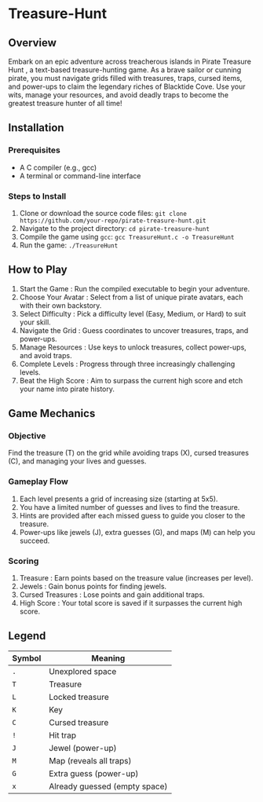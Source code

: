 # Treasure-Hunt
## Overview
Embark on an epic adventure across treacherous islands in Pirate Treasure Hunt , a text-based treasure-hunting game. As a brave sailor or cunning pirate, you must navigate grids filled with treasures, traps, cursed items, and power-ups to claim the legendary riches of Blacktide Cove. Use your wits, manage your resources, and avoid deadly traps to become the greatest treasure hunter of all time!

## Installation
### Prerequisites
- A C compiler (e.g., gcc)
- A terminal or command-line interface
### Steps to Install
1. Clone or download the source code files:
   `git clone https://github.com/your-repo/pirate-treasure-hunt.git`
2. Navigate to the project directory:
   `cd pirate-treasure-hunt`
3. Compile the game using `gcc`:
   `gcc TreasureHunt.c -o TreasureHunt`
4. Run the game:
   `./TreasureHunt`

## How to Play
1. Start the Game : Run the compiled executable to begin your adventure.
2. Choose Your Avatar : Select from a list of unique pirate avatars, each with their own backstory.
3. Select Difficulty : Pick a difficulty level (Easy, Medium, or Hard) to suit your skill.
4. Navigate the Grid : Guess coordinates to uncover treasures, traps, and power-ups.
5. Manage Resources : Use keys to unlock treasures, collect power-ups, and avoid traps.
6. Complete Levels : Progress through three increasingly challenging levels.
7. Beat the High Score : Aim to surpass the current high score and etch your name into pirate history.

## Game Mechanics

### Objective
Find the treasure (T) on the grid while avoiding traps (X), cursed treasures (C), and managing your lives and guesses.

### Gameplay Flow
1. Each level presents a grid of increasing size (starting at 5x5).
2. You have a limited number of guesses and lives to find the treasure.
3. Hints are provided after each missed guess to guide you closer to the treasure.
4. Power-ups like jewels (J), extra guesses (G), and maps (M) can help you succeed.
   
### Scoring
1. Treasure : Earn points based on the treasure value (increases per level).
2. Jewels : Gain bonus points for finding jewels.
3. Cursed Treasures : Lose points and gain additional traps.
4. High Score : Your total score is saved if it surpasses the current high score.

## Legend

| Symbol | Meaning                  |
|--------|--------------------------|
| `.`    | Unexplored space         |
| `T`    | Treasure                 |
| `L`    | Locked treasure          |
| `K`    | Key                      |
| `C`    | Cursed treasure          |
| `!`    | Hit trap                 |
| `J`    | Jewel (power-up)         |
| `M`    | Map (reveals all traps)  |
| `G`    | Extra guess (power-up)   |
| `x`    | Already guessed (empty space) |
